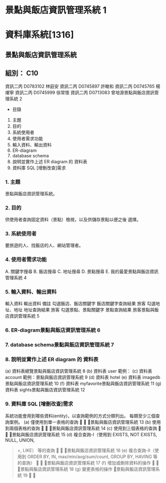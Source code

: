 # 景點與飯店資訊管理系統 1
# 資料庫系統[1316]
## 景點與飯店資訊管理系統
## 組別： C10
資訊二丙 D0783102 林庭安
資訊二丙 D0745897 許畯和
資訊二丙 D0745765 楊燿寧
資訊二丙 D0745999 徐常懷
資訊二丙 D0713083 曾培源景點與飯店資訊管理系統 2
- 目錄
1. 主題
2. 目的
3. 系統使用者
4. 使用者需求功能
5. 輸入資料、輸出資料
6. ER-diagram
7. database schema
8. 說明並實作上述 ER diagram 的 資料表
9. 資料庫 SQL [增刪改查]需求 

### 1. 主題
景點與飯店資訊管理系統。
### 2. 目的
供使用者查詢固定資料（景點）檢視，以及供儲存景點以便之後
選擇。
### 3. 系統使用者
要旅遊的人、找飯店的人、網站管理者。
### 4. 使用者需求功能
A. 關鍵字搜尋
B. 飯店搜尋
C. 地址搜尋
D. 景點搜尋
E. 我的最愛景點與飯店資訊管理系統 4
### 5. 輸入資料、輸出資料
輸入資料 輸出資料 備註
勾選飯店、飯店關鍵字 飯店關鍵字查詢結果 旅客
勾選地址、地址 地址查詢結果 旅客
勾選景點、景點關鍵字 景點查詢結果 旅客景點與飯店資訊管理系統 5
### 6. ER-diagram景點與飯店資訊管理系統 6
### 7. database schema景點與飯店資訊管理系統 7
### 8. 說明並實作上述 ER diagram 的 資料表
(a) 資料表總覽景點與飯店資訊管理系統 8
(b) 資料表 user
範例：
(c) 資料表 account
範例：景點與飯店資訊管理系統 9
(d) 資料表 hotel
(e) 資料表 imagedb景點與飯店資訊管理系統 10
(f) 資料表 myfavorite景點與飯店資訊管理系統 11
(g) 資料表 sights景點與飯店資訊管理系統 12
### 9. 資料庫 SQL [增刪改查]需求
系統功能會用到哪些資料(entity)，以查詢範例的方式分類列出。
每類至少三個查詢案例。
(a) 僅使用到單一表格的查詢
  景點與飯店資訊管理系統 13
(b) 使用到兩個表格的查詢
  景點與飯店資訊管理系統 14
(c) 使用到三個表格的查詢
  景點與飯店資訊管理系統 15
(d) 複合查詢-I（使用到 EXISTS, NOT EXISTS, NULL, UNION,
>=, LIKE） 等的查詢
  景點與飯店資訊管理系統 16
(e) 複合查詢-II（使用到 ORDER BY, IN, max/min/avg/sum/count,
GROUP BY, HAVING 等的查詢）
  景點與飯店資訊管理系統 17
(f) 增加或刪除資料的操作
  景點與飯店資訊管理系統 18
(g) 變更表格的操作
景點與飯店資訊管理系統 19
 
